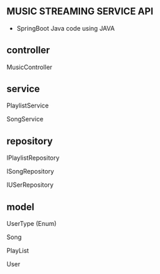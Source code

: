 

## MUSIC STREAMING SERVICE API

* SpringBoot Java code using JAVA


## controller

MusicController


## service

PlaylistService

SongService


## repository

IPlaylistRepository

ISongRepository

IUSerRepository

## model

UserType (Enum)

Song

PlayList

User





